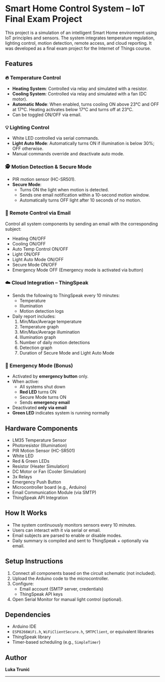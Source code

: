 # Smart Home Control System – IoT Final Exam Project

This project is a simulation of an intelligent Smart Home environment using IoT principles and sensors. The system integrates temperature regulation, lighting control, motion detection, remote access, and cloud reporting. It was developed as a final exam project for the Internet of Things course.

## Features

### 🔥 Temperature Control
- **Heating System**: Controlled via relay and simulated with a resistor.
- **Cooling System**: Controlled via relay and simulated with a fan (DC motor).
- **Automatic Mode**: When enabled, turns cooling ON above 23°C and OFF at 17°C. Heating activates below 17°C and turns off at 23°C.
- Can be toggled ON/OFF via email.

### 💡 Lighting Control
- White LED controlled via serial commands.
- **Light Auto Mode**: Automatically turns ON if illumination is below 30%; OFF otherwise.
- Manual commands override and deactivate auto mode.

### 🕵️ Motion Detection & Secure Mode
- PIR motion sensor (HC-SR501).
- **Secure Mode**:
  - Turns ON the light when motion is detected.
  - Sends one email notification within a 10-second motion window.
  - Automatically turns OFF light after 10 seconds of no motion.

### 📧 Remote Control via Email
Control all system components by sending an email with the corresponding subject:
- Heating ON/OFF
- Cooling ON/OFF
- Auto Temp Control ON/OFF
- Light ON/OFF
- Light Auto Mode ON/OFF
- Secure Mode ON/OFF
- Emergency Mode OFF (Emergency mode is activated via button)

### ☁️ Cloud Integration – ThingSpeak
- Sends the following to ThingSpeak every 10 minutes:
  - Temperature
  - Illumination
  - Motion detection logs
- Daily report includes:
  1. Min/Max/Average temperature
  2. Temperature graph
  3. Min/Max/Average illumination
  4. Illumination graph
  5. Number of daily motion detections
  6. Detection graph
  7. Duration of Secure Mode and Light Auto Mode

### 🚨 Emergency Mode (Bonus)
- Activated by **emergency button** only.
- When active:
  - All systems shut down
  - **Red LED** turns ON
  - Secure Mode turns ON
  - Sends **emergency email**
- Deactivated **only via email**
- **Green LED** indicates system is running normally

## Hardware Components

- LM35 Temperature Sensor
- Photoresistor (Illumination)
- PIR Motion Sensor (HC-SR501)
- White LED
- Red & Green LEDs
- Resistor (Heater Simulation)
- DC Motor or Fan (Cooler Simulation)
- 3x Relays
- Emergency Push Button
- Microcontroller board (e.g., Arduino)
- Email Communication Module (via SMTP)
- ThingSpeak API Integration

## How It Works

- The system continuously monitors sensors every 10 minutes.
- Users can interact with it via serial or email.
- Email subjects are parsed to enable or disable modes.
- Daily summary is compiled and sent to ThingSpeak + optionally via email.

## Setup Instructions

1. Connect all components based on the circuit schematic (not included).
2. Upload the Arduino code to the microcontroller.
3. Configure:
   - Email account (SMTP server, credentials)
   - ThingSpeak API keys
4. Open Serial Monitor for manual light control (optional).

## Dependencies

- Arduino IDE
- `ESP8266WiFi.h`, `WiFiClientSecure.h`, `SMTPClient`, or equivalent libraries
- ThingSpeak library
- Timer-based scheduling (e.g., `SimpleTimer`)

## Author

**Luka Trunić**  

---

